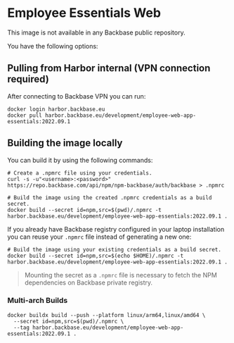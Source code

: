 # Employee Essentials Web

This image is not available in any Backbase public repository. 

You have the following options:

## Pulling from Harbor internal (VPN connection required)

After connecting to Backbase VPN you can run:
```shell
docker login harbor.backbase.eu
docker pull harbor.backbase.eu/development/employee-web-app-essentials:2022.09.1
```

## Building the image locally

You can build it by using the following commands:

```shell
# Create a .npmrc file using your credentials.
curl -s -u"<username>:<password>" https://repo.backbase.com/api/npm/npm-backbase/auth/backbase > .npmrc

# Build the image using the created .npmrc credentials as a build secret.
docker build --secret id=npm,src=$(pwd)/.npmrc -t harbor.backbase.eu/development/employee-web-app-essentials:2022.09.1 .
```

If you already have Backbase registry configured in your laptop installation you can reuse your `.npmrc` file instead of generating a new one:
```shell
# Build the image using your existing credentials as a build secret.
docker build --secret id=npm,src=$(echo $HOME)/.npmrc -t harbor.backbase.eu/development/employee-web-app-essentials:2022.09.1 .
```

> Mounting the secret as a `.npmrc` file is necessary to fetch the NPM dependencies on Backbase private registry.

### Multi-arch Builds

```shell
docker buildx build --push --platform linux/arm64,linux/amd64 \
  --secret id=npm,src=$(pwd)/.npmrc \
  --tag harbor.backbase.eu/development/employee-web-app-essentials:2022.09.1 .
```
